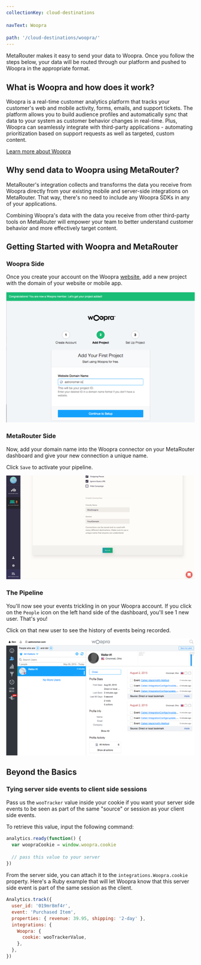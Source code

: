 ```yaml
---
collectionKey: cloud-destinations

navText: Woopra

path: '/cloud-destinations/woopra/'
---
```


MetaRouter makes it easy to send your data to Woopra. Once you follow the steps below, your data will be routed through our platform and pushed to Woopra in the appropriate format.

## What is Woopra and how does it work?

Woopra is a real-time customer analytics platform that tracks your customer's web and mobile activity, forms, emails, and support tickets. The platform allows you to build audience profiles and automatically sync that data to your system as customer behavior changes in real-time. Plus, Woopra can seamlessly integrate with third-party applications - automating prioritization based on support requests as well as targeted, custom content.

[Learn more about Woopra](https://www.woopra.com/)

## Why send data to Woopra using MetaRouter?

MetaRouter's integration collects and transforms the data you receive from Woopra directly from your existing mobile and server-side integrations on MetaRouter. That way, there's no need to include any Woopra SDKs in any of your applications.

Combining Woopra's data with the data you receive from other third-party tools on MetaRouter will empower your team to better understand customer behavior and more effectively target content.

## Getting Started with Woopra and MetaRouter

### Woopra Side

Once you create your account on the Woopra [website](https://www.woopra.com/), add a new project with the domain of your website or mobile app.

![woopra1](/images/woopra1.png)

### MetaRouter Side

Now, add your domain name into the Woopra connector on your MetaRouter dashboard and give your new connection a unique name.

Click `Save` to activate your pipeline.

![woopra2](/images/woopra2v2.png)

### The Pipeline

You'll now see your events trickling in on your Woopra account. If you click on the `People` icon on the left hand side of the dashboard, you'll see 1 new user. That's you!

Click on that new user to see the history of events being recorded.

![woopra3](/images/woopra3.png)

## Beyond the Basics

### Tying server side events to client side sessions

Pass us the `wooTracker` value inside your cookie if you want your server side events to be seen as part of the same "source" or session as your client side events.

To retrieve this value, input the following command:

```javascript
analytics.ready(function() {
  var woopraCookie = window.woopra.cookie

  // pass this value to your server
})
```

From the server side, you can attach it to the `integrations.Woopra.cookie` property. Here's a Ruby example that will let Woopra know that this server side event is part of the same session as the client.

```javascript
Analytics.track({
  user_id: '019mr8mf4r',
  event: 'Purchased Item',
  properties: { revenue: 39.95, shipping: '2-day' },
  integrations: {
    Woopra: {
      cookie: wooTrackerValue,
    },
  },
})
```
